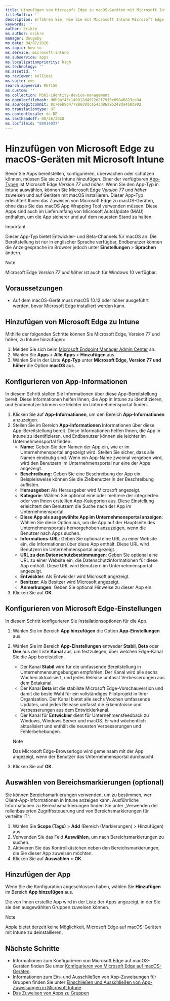 ```yaml
---
title: Hinzufügen von Microsoft Edge zu macOS-Geräten mit Microsoft Intune
titleSuffix: ''
description: Erfahren Sie, wie Sie mit Microsoft Intune Microsoft Edge zu macOS-Geräten hinzufügen können.
keywords: ''
author: Erikre
ms.author: erikre
manager: dougeby
ms.date: 04/07/2020
ms.topic: how-to
ms.service: microsoft-intune
ms.subservice: apps
ms.localizationpriority: high
ms.technology: ''
ms.assetid: ''
ms.reviewer: kellieei
ms.suite: ems
search.appverid: MET150
ms.custom: ''
ms.collection: M365-identity-device-management
ms.openlocfilehash: d0b9af43c149912d4972e2f79f5e89840823ca94
ms.sourcegitcommit: 0c7e6b9b47788930dca543d86a95348da4b0d902
ms.translationtype: HT
ms.contentlocale: de-DE
ms.lasthandoff: 08/26/2020
ms.locfileid: "88914037"
---
```

# <a name="add-microsoft-edge-to-macos-devices-using-microsoft-intune"></a>Hinzufügen von Microsoft Edge zu macOS-Geräten mit Microsoft Intune

Bevor Sie Apps bereitstellen, konfigurieren, überwachen oder schützen können, müssen Sie sie zu Intune hinzufügen. Einer der verfügbaren [App-Typen](apps-add.md#app-types-in-microsoft-intune) ist Microsoft Edge *Version 77 und höher*. Wenn Sie den App-Typ in Intune auswählen, können Sie Microsoft Edge *Version 77 und höher* zuweisen und auf Geräten mit macOS installieren. Dieser App-Typ erleichtert Ihnen das Zuweisen von Microsoft Edge zu macOS-Geräten, ohne dass Sie das macOS App Wrapping Tool verwenden müssen. Diese Apps sind auch im Lieferumfang von Microsoft AutoUpdate (MAU) enthalten, um die App sicherer und auf dem neuesten Stand zu halten.

> [!IMPORTANT]
> Dieser App-Typ bietet Entwickler- und Beta-Channels für macOS an. Die Bereitstellung ist nur in englischer Sprache verfügbar, Endbenutzer können die Anzeigesprache im Browser jedoch unter **Einstellungen** > **Sprachen** ändern. 

> [!NOTE]
> Microsoft Edge *Version 77 und höher* ist auch für Windows 10 verfügbar.

## <a name="prerequisites"></a>Voraussetzungen

- Auf dem macOS-Gerät muss macOS 10.12 oder höher ausgeführt werden, bevor Microsoft Edge installiert werden kann.

## <a name="add-microsoft-edge-to-intune"></a>Hinzufügen von Microsoft Edge zu Intune

Mithilfe der folgenden Schritte können Sie Microsoft Edge, Version 77 und höher, zu Intune hinzufügen:

1. Melden Sie sich beim [Microsoft Endpoint Manager Admin Center](https://go.microsoft.com/fwlink/?linkid=2109431) an.
2. Wählen Sie **Apps** > **Alle Apps** > **Hinzufügen** aus.
3. Wählen Sie in der Liste **App-Typ** unter **Microsoft Edge, Version 77 und höher** die Option **macOS** aus.

## <a name="configure-app-information"></a>Konfigurieren von App-Informationen
In diesem Schritt stellen Sie Informationen über diese App-Bereitstellung bereit. Diese Informationen helfen Ihnen, die App in Intune zu identifizieren, und Endbenutzer können sie leichter im Unternehmensportal finden.

1. Klicken Sie auf **App-Informationen**, um den Bereich **App-Informationen** anzuzeigen.
2. Stellen Sie im Bereich **App-Informationen** Informationen über diese App-Bereitstellung bereit. Diese Informationen helfen Ihnen, die App in Intune zu identifizieren, und Endbenutzer können sie leichter im Unternehmensportal finden.
    - **Name:** Geben Sie den Namen der App ein, wie er im Unternehmensportal angezeigt wird. Stellen Sie sicher, dass alle Namen eindeutig sind. Wenn ein App-Name zweimal vergeben wird, wird den Benutzern im Unternehmensportal nur eine der Apps angezeigt.
    - **Beschreibung:** Geben Sie eine Beschreibung der App ein. Beispielsweise können Sie die Zielbenutzer in der Beschreibung auflisten.
    - **Herausgeber**: Als Herausgeber wird Microsoft angezeigt.
    - **Kategorie**: Wählen Sie optional eine oder mehrere der integrierten oder von Ihnen erstellten App-Kategorien aus. Diese Einstellung erleichtert den Benutzern die Suche nach der App im Unternehmensportal.
    - **Diese App als ausgewählte App im Unternehmensportal anzeigen**: Wählen Sie diese Option aus, um die App auf der Hauptseite des Unternehmensportals hervorgehoben anzuzeigen, wenn die Benutzer nach Apps suchen.
    - **Informations-URL**: Geben Sie optional eine URL zu einer Website ein, die Informationen über diese App enthält. Diese URL wird Benutzern im Unternehmensportal angezeigt.
    - **URL zu den Datenschutzbestimmungen**: Geben Sie optional eine URL zu einer Website ein, die Datenschutzinformationen für diese App enthält. Diese URL wird Benutzern im Unternehmensportal angezeigt.
    - **Entwickler**: Als Entwickler wird Microsoft angezeigt.
    - **Besitzer**: Als Besitzer wird Microsoft angezeigt.
    - **Anmerkungen**: Geben Sie optional Hinweise zu dieser App ein.
3. Klicken Sie auf **OK**.

## <a name="configure-microsoft-edge-settings"></a>Konfigurieren von Microsoft Edge-Einstellungen
In diesem Schritt konfigurieren Sie Installationsoptionen für die App.

1. Wählen Sie im Bereich **App hinzufügen** die Option **App-Einstellungen** aus.
2. Wählen Sie im Bereich **App-Einstellungen** entweder **Stabil**, **Beta** oder **Dev** aus der Liste **Kanal** aus, um festzulegen, über welchen Edge-Kanal Sie die App bereitstellen.

    - Der Kanal **Stabil** wird für die umfassende Bereitstellung in Unternehmensumgebungen empfohlen. Der Kanal wird alle sechs Wochen aktualisiert, und jedes Release umfasst Verbesserungen aus dem Betakanal.
    - Der Kanal **Beta** ist die stabilste Microsoft Edge-Vorschauversion und damit die beste Wahl für ein vollständiges Pilotprojekt in Ihrer Organisation. Der Kanal bietet alle sechs Wochen umfassende Updates, und jedes Release umfasst die Erkenntnisse und Verbesserungen aus dem Entwicklerkanal.
    - Der Kanal für **Entwickler** dient für Unternehmensfeedback zu Windows, Windows Server und macOS. Er wird wöchentlich aktualisiert und enthält die neuesten Verbesserungen und Fehlerbehebungen.

    > [!NOTE]
    > Das Microsoft Edge-Browserlogo wird gemeinsam mit der App angezeigt, wenn der Benutzer das Unternehmensportal durchsucht.

3.    Klicken Sie auf **OK**.

## <a name="select-scope-tags-optional"></a>Auswählen von Bereichsmarkierungen (optional)
Sie können Bereichsmarkierungen verwenden, um zu bestimmen, wer Client-App-Informationen in Intune anzeigen kann. Ausführliche Informationen zu Bereichsmarkierungen finden Sie unter „Verwenden der rollenbasierten Zugriffssteuerung und von Bereichsmarkierungen für verteilte IT“.
1.    Wählen Sie **Scope (Tags)**  > **Add** (Bereich (Markierungen) > Hinzufügen) aus.
2.    Verwenden Sie das Feld **Auswählen**, um nach Bereichsmarkierungen zu suchen.
3.    Aktivieren Sie das Kontrollkästchen neben den Bereichsmarkierungen, die Sie dieser App zuweisen möchten.
4.    Klicken Sie auf **Auswählen** > **OK**.

## <a name="add-the-app"></a>Hinzufügen der App
Wenn Sie die Konfiguration abgeschlossen haben, wählen Sie **Hinzufügen** im Bereich **App hinzufügen** aus. 

Die von Ihnen erstellte App wird in der Liste der Apps angezeigt, in der Sie sie den ausgewählten Gruppen zuweisen können. 

> [!NOTE]
> Apple bietet derzeit keine Möglichkeit, Microsoft Edge auf macOS-Geräten mit Intune zu deinstallieren.

## <a name="next-steps"></a>Nächste Schritte
- Informationen zum Konfigurieren von Microsoft Edge auf macOS-Geräten finden Sie unter [Konfigurieren von Microsoft Edge auf macOS-Geräten](/deployedge/configure-microsoft-edge-on-mac).
- Informationen zum Ein- und Ausschließen von App-Zuweisungen für Gruppen finden Sie unter [Einschließen und Ausschließen von App-Zuweisungen in Microsoft Intune](apps-inc-exl-assignments.md).
- [Das Zuweisen von Apps zu Gruppen](apps-deploy.md)